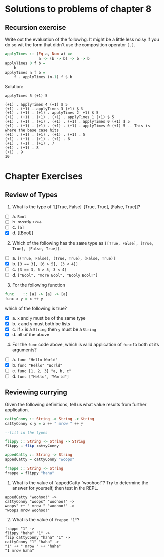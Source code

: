 # Solutions to problems of chapter 8

## Recursion exercise

Write out the evaluation of the following. It might be a little less noisy if you do so wit the form that didn't use the composition operator `(.)`.

```hs
applyTimes :: (Eq a, Num a) =>
               a -> (b -> b) -> b -> b
applyTimes 0 f b =
    b
applyTimes n f b =
    f . applyTimes (n-1) f $ b
```

Solution:

```
applyTimes 5 (+1) 5

(+1) . applyTimes 4 (+1) $ 5
(+1) . (+1) . applyTimes 3 (+1) $ 5
(+1) . (+1) . (+1) . applyTimes 2 (+1) $ 5
(+1) . (+1) . (+1) . (+1) . applyTimes 1 (+1) $ 5
(+1) . (+1) . (+1) . (+1) . (+1) . applyTimes 0 (+1) $ 5
(+1) . (+1) . (+1) . (+1) . (+1) . applyTimes 0 (+1) 5 -- This is where the base case hits
(+1) . (+1) . (+1) . (+1) . (+1) . 5
(+1) . (+1) . (+1) . (+1) . 6
(+1) . (+1) . (+1) . 7
(+1) . (+1) . 8
(+1) . 9
10
```

# Chapter Exercises

## Review of Types

1. What is the type of `[[True, False], [True, True], [False, True]]?

- [ ] a. `Bool`
- [ ] b. mostly `True`
- [ ] c. `[a]`
- [x] d. [[Bool]]

2. Which of the following has the same type as `[[True, False], [True, True], [False, True]]`.

- [ ] a. `[(True, False), (True, True), (False, True)]`
- [x] b. `[3 == 3], [6 > 5], [3 < 4]]`
- [ ] c. `[3 == 3, 6 > 5, 3 < 4]`
- [ ] d. `["Bool", "more Bool", "Booly Bool!"]`

3. For the following function

```hs
func    :: [a] -> [a] -> [a]
func x y = x ++ y
```

which of the following is true?

- [x] a. `x` and `y` must be of the same type
- [x] b. `x` and `y` must both be lists
- [x] c. if `x` is a `String` then `y` must be a `String`
- [x] d. all of the above

4. For the `func` code above, which is valid application of `func` to both ot its arguments?

- [ ] a. `func "Hello World"`
- [x] b. `func "Hello" "World"`
- [ ] c. `func [1, 2, 3] "a, b, c"`
- [ ] d. `func ["Hello", "World"]`

## Reviewing currying

Given the following definitions, tell us what value results from further application.

```hs
cattyConny :: String -> String -> String
cattyConny x y = x ++ " mrow " ++ y

--fill in the types

flippy :: String -> String -> String
flippy = flip cattyConny

appedCatty :: String -> String
appedCatty = cattyConny "woops"

frappe :: String -> String
frappe = flippy "haha"
```

1. What is the value of `appedCatty "woohoo!"? Try to determine the answer for yourself, then test in the REPL.

```
appedCatty "woohoo!" ->
cattyConny "woops" "woohoo!" ->
woops" ++ " mrow " "woohoo!" ->
"woops mrow woohoo!"
```

2. What is the value of `frappe "1"`?

```
frappe "1" ->
flippy "haha" "1" ->
flip cattyConny "haha" "1" ->
cattyConny "1" "haha" ->
"1" ++ " mrow " ++ "haha"
"1 mrow haha"
```
